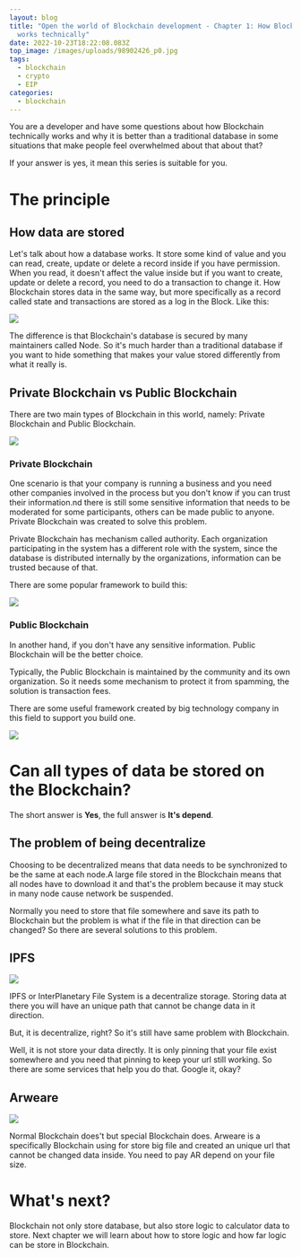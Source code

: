 ```yaml
---
layout: blog
title: "Open the world of Blockchain development - Chapter 1: How Blockchain
  works technically"
date: 2022-10-23T18:22:08.083Z
top_image: /images/uploads/98902426_p0.jpg
tags:
  - blockchain
  - crypto
  - EIP
categories:
  - blockchain
---
```

You are a developer and have some questions about how Blockchain technically works and why it is better than a traditional database in some situations that make people feel overwhelmed about that about that?

I﻿f your answer is yes, it mean this series is suitable for you.

<!-- more -->

# The principle

## How data are stored

Let's talk about how a database works. It store some kind of value and you can read, create, update or delete a record inside if you have permission. When you read, it doesn't affect the value inside but if you want to create, update or delete a record, you need to do a transaction to change it. How Blockchain stores data in the same way, but more specifically as a record called state and transactions are stored as a log in the Block. Like this:

![](https://ethereum.org/static/85d784391401f89209d3bcc51e0ea677/302a4/tx-block.png)

The difference is that Blockchain's database is secured by many maintainers called Node. So it's much harder than a traditional database if you want to hide something that makes your value stored differently from what it really is.

## Private Blockchain vs Public Blockchain

T﻿here are two main types of Blockchain in this world, namely: Private Blockchain and Public Blockchain.

![](https://www.ifourtechnolab.com/pics/Public-blockchain-Private-blockchain.webp)

### Private Blockchain

One scenario is that your company is running a business and you need other companies involved in the process but you don't know if you can trust their information.nd there is still some sensitive information that needs to be moderated for some participants, others can be made public to anyone. Private Blockchain was created to solve this problem. 

Private Blockchain has mechanism called authority. Each organization participating in the system has a different role with the system, since the database is distributed internally by the organizations, information can be trusted because of that.

There are some popular framework to build this:

![](https://dreamzchain.com/wp-content/uploads/2019/04/blockchain-and-corda-4.jpg)

### P﻿ublic Blockchain

I﻿n another hand, if you don't have any sensitive information. Public Blockchain will be the better choice.

Typically, the Public Blockchain is maintained by the community and its own organization. So it needs some mechanism to protect it from spamming, the solution is transaction fees.

T﻿here are some useful framework created by big technology company in this field to support you build one.

![](https://sp-ao.shortpixel.ai/client/to_webp,q_glossy,ret_img/https://www.analyticsinsight.net/wp-content/uploads/2022/03/Terra-Cosmos-Avalanche-Polkadot-and-EverGrow-Coin-Altcoins-Lead-the-Crypto-Surge-in-March-2022-1440x564_c.jpg)

# Can all types of data be stored on the Blockchain?

T﻿he short answer is **Yes**, the full answer is **It's depend**.

## The problem of being decentralize

Choosing to be decentralized means that data needs to be synchronized to be the same at each node.A large file stored in the Blockchain means that all nodes have to download it and that's the problem because it may stuck in many node cause network be suspended.

Normally you need to store that file somewhere and save its path to Blockchain but the problem is what if the file in that direction can be changed? So there are several solutions to this problem.

## I﻿PFS

![](https://icommunity.io/wp-content/uploads/2020/08/IPFS.jpg)

I﻿PFS or InterPlanetary File System is a decentralize storage. Storing data at there you will have an unique path that cannot be change data in it direction.

B﻿ut, it is decentralize, right? So it's still have same problem with Blockchain.

W﻿ell, it is not store your data directly. It is only pinning that your file exist somewhere and you need that pinning to keep your url still working. So there are some services that help you do that. Google it, okay?

## A﻿rweare

![](https://img.capital.com/imgs/articles/1200x627x1/shutterstock_2016039677.jpg)

N﻿ormal Blockchain does't but special Blockchain does. Arweare is a specifically Blockchain using for store big file and created an unique url that cannot be changed data inside. You need to pay AR depend on your file size.

# W﻿hat's next?

 ﻿Blockchain not only store database, but also store logic to calculator data to store. Next chapter we will learn about how to store logic and how far logic can be store in Blockchain.